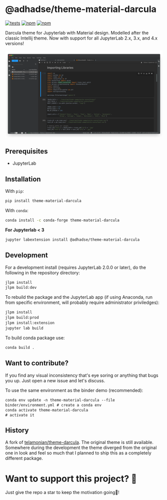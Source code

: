 # @adhadse/theme-material-darcula

[![tests](https://github.com/jupyter-lsp/jupyterlab-lsp/workflows/CI/badge.svg)](https://github.com/adhadse/theme-material-darcula/actions?query=workflow%3ACI+branch%3Amaster)
[![npm](https://img.shields.io/pypi/v/theme-material-darcula.svg)](https://pypi.org/project/theme-material-darcula/)
[![npm](https://img.shields.io/npm/v/@adhadse/theme-material-darcula.svg)](https://www.npmjs.com/package/@adhadse/theme-material-darcula)

Darcula theme for Jupyterlab with Material design. Modelled after the classic Intellij theme. Now with support for all JupyterLab 2.x, 3.x, and 4.x versions!

![darcula_preview](darcula_preview.png)

## Prerequisites

- JupyterLab

## Installation

With `pip`:

```bash
pip install theme-material-darcula
```

With `conda`:

```bash
conda install -c conda-forge theme-material-darcula
```

**For Jupyterlab < 3**
```bash
jupyter labextension install @adhadse/theme-material-darcula
```

## Development

For a development install (requires JupyterLab 2.0.0 or later), do the following in the repository directory:

```bash
jlpm install
jlpm build:dev
```

To rebuild the package and the JupyterLab app (if using Anaconda, run from specific environment, will probably require administrator priviledges):

```bash
jlpm install
jlpm build:prod
jlpm install:extension
jupyter lab build
```

To build conda package use:

```bash
conda build .
```

## Want to contribute?
If you find any visual inconsistency that's eye soring or anything that bugs you up. Just open a new issue and let's discuss.

To use the same environment as the binder demo (recommended):

```
conda env update -n theme-material-darcula --file binder/environment.yml # create a conda env
conda activate theme-material-darcula                                    # activate it
```

## History

A fork of [telamonian/theme-darcula](https://github.com/telamonian/theme-darcula). The original theme is still available. Somewhere during the development the theme diverged from the original one in look and feel so much that I planned to ship this as a completely different package. 

# Want to support this project? 🤔
Just give the repo a star to keep the motivation going🎉!